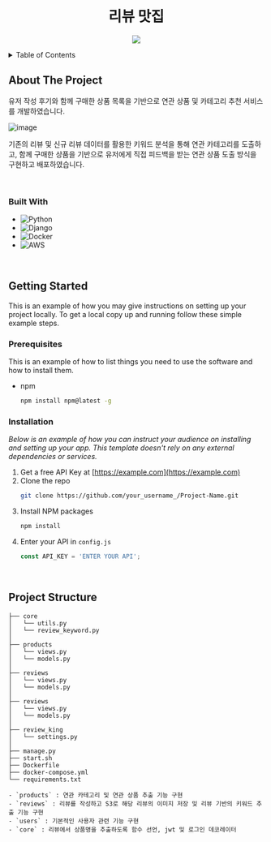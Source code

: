 <h1 align="center">리뷰 맛집</h1>
<p align="center"><img src="https://user-images.githubusercontent.com/75832544/186341537-be7f66ae-113e-47cc-8006-8539e74a69d7.png"></p>






<!-- TABLE OF CONTENTS -->
<details>
  <summary>Table of Contents</summary>
  <ol>
    <li>
      <a href="#about-the-project">About The Project</a>
      <ul>
        <li><a href="#built-with">Built With</a></li>
      </ul>
    </li>
    <li><a href="#project-structure">Project Structure</a></li>
  </ol>
</details>



<!-- ABOUT THE PROJECT -->
## About The Project

유저 작성 후기와 함께 구매한 상품 목록을 기반으로 연관 상품 및 카테고리 추천 서비스를 개발하였습니다.

![image](https://user-images.githubusercontent.com/75832544/186337409-a8a8f909-962a-40b3-b7c9-3d775a117f1c.png)

기존의 리뷰 및 신규 리뷰 데이터를 활용한 키워드 분석을 통해 연관 카테고리를 도출하고, 함께 구매한 상품을 기반으로 유저에게 직접 피드백을 받는 연관 상품 도출 방식을 구현하고 배포하였습니다.

<br>



### Built With

- ![Python](https://img.shields.io/badge/python-3670A0?style=for-the-badge&logo=python&logoColor=ffdd54)
- ![Django](https://img.shields.io/badge/django-%23092E20.svg?style=for-the-badge&logo=django&logoColor=white)
- ![Docker](https://img.shields.io/badge/docker-%230db7ed.svg?style=for-the-badge&logo=docker&logoColor=white)
- ![AWS](https://img.shields.io/badge/AWS-%23FF9900.svg?style=for-the-badge&logo=amazon-aws&logoColor=white)

<br>

<!-- GETTING STARTED -->
## Getting Started

This is an example of how you may give instructions on setting up your project locally.
To get a local copy up and running follow these simple example steps.

### Prerequisites

This is an example of how to list things you need to use the software and how to install them.
* npm
  ```sh
  npm install npm@latest -g
  ```

### Installation

_Below is an example of how you can instruct your audience on installing and setting up your app. This template doesn't rely on any external dependencies or services._

1. Get a free API Key at [https://example.com](https://example.com)
2. Clone the repo
   ```sh
   git clone https://github.com/your_username_/Project-Name.git
   ```
3. Install NPM packages
   ```sh
   npm install
   ```
4. Enter your API in `config.js`
   ```js
   const API_KEY = 'ENTER YOUR API';
   ```



<br>

<!-- Project Structure -->
## Project Structure
```
├── core
│   └── utils.py
│   └── review_keyword.py
│
├── products
│   └── views.py
│   └── models.py
│
├── reviews
│   └── views.py
│   └── models.py
│
├── reviews
│   └── views.py
│   └── models.py
│
├── review_king
│   └── settings.py
│
├── manage.py
├── start.sh
├── Dockerfile
├── docker-compose.yml
└── requirements.txt

- `products` : 연관 카테고리 및 연관 상품 추출 기능 구현
- `reviews` : 리뷰를 작성하고 S3로 해당 리뷰의 이미지 저장 및 리뷰 기반의 키워드 추출 기능 구현
- `users` : 기본적인 사용자 관련 기능 구현
- `core` : 리뷰에서 상품명을 추출하도록 함수 선언, jwt 및 로그인 데코레이터 
